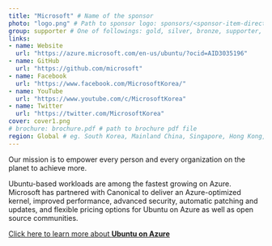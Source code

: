 ```yaml
---
title: "Microsoft" # Name of the sponsor
photo: "logo.png" # Path to sponsor logo: sponsors/<sponsor-item-directory>/logo.png
group: supporter # One of followings: gold, silver, bronze, supporter, infra, record, videoi18n, swag, partner
links:
- name: Website
  url: "https://azure.microsoft.com/en-us/ubuntu/?ocid=AID3035196"
- name: GitHub
  url: "https://github.com/microsoft"
- name: Facebook 
  url: "https://www.facebook.com/MicrosoftKorea/"
- name: YouTube
  url: "https://www.youtube.com/c/MicrosoftKorea"
- name: Twitter
  url: "https://twitter.com/MicrosoftKorea"
cover: cover1.png
# brochure: brochure.pdf # path to brochure pdf file
region: Global # eg. South Korea, Mainland China, Singapore, Hong Kong, Taiwan ...
---
```

  
Our mission is to empower every person and every organization on the planet to achieve more.

Ubuntu-based workloads are among the fastest growing on Azure. Microsoft has partnered with Canonical to deliver an Azure-optimized kernel, improved performance, advanced security, automatic patching and updates, and flexible pricing options for Ubuntu on Azure as well as open source communities.

[Click here to learn more about **Ubuntu on Azure**](https://azure.microsoft.com/en-us/ubuntu/?ocid=AID3035196)
